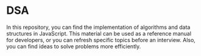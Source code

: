 # DSA

In this repository, you can find the implementation of algorithms and data structures in JavaScript. This material can be used as a reference manual for developers, or you can refresh specific topics before an interview. Also, you can find ideas to solve problems more efficiently.
